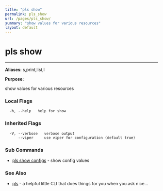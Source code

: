 ```yaml
---
title: "pls show"
permalink: pls_show
url: /pages/pls_show/
summary: "show values for various resources"
layout: default
---
```

# pls show 

---
**Aliases**: s,print,list,l

**Purpose:**

show values for various resources

### Local Flags

```
  -h, --help   help for show
```

### Inherited Flags

```
  -V, --verbose   verbose output
      --viper     use viper for configuration (default true)
```
### Sub Commands

* [pls show configs](/pages/pls_show_configs/)	 - show config values

### See Also

* [pls](/pages/pls/)	 - a helpful little CLI that does things for you when you ask nice...
